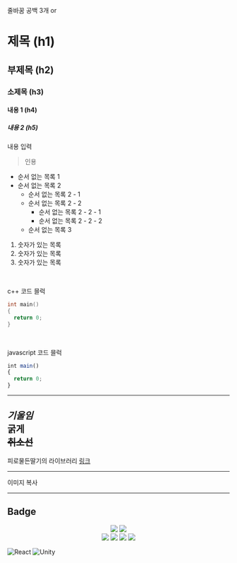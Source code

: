 줄바꿈 공백 3개 or </br>


# 제목 (h1)
## 부제목 (h2)
### 소제목 (h3)
#### 내용 1 (h4)
##### 내용 2 (h5)

내용 입력    

> 인용

* 순서 없는 목록 1
* 순서 없는 목록 2
  + 순서 없는 목록 2 - 1
  + 순서 없는 목록 2 - 2
    - 순서 없는 목록 2 - 2 - 1
    * 순서 없는 목록 2 - 2 - 2
  - 순서 없는 목록 3

1. 숫자가 있는 목록
2. 숫자가 있는 목록
3. 숫자가 있는 목록

</br>
   
c++ 코드 믈럭
```c++
int main()
{
  return 0;
}
```

</br>

javascript 코드 믈럭
```javascript
int main()
{
  return 0;
}
```
---
*기울임*   
**굵게**   
~~취소선~~   
---

피로물든딸기의 라이브러리 [링크](https://bloodstrawberry.tistory.com/)

---




이미지 복사

---
## Badge


<div align=center> 
  <img src="https://img.shields.io/badge/react-%2320232a.svg?style=for-the-badge&logo=react&logoColor=%2361DAFB">
  <img src="https://img.shields.io/badge/unity-%23000000.svg?style=for-the-badge&logo=unity&logoColor=white">  
</br>
  <img src="https://img.shields.io/badge/react-%2320232a.svg?style=for-the-badge&logo=react&logoColor=%2361DAFB">
  <img src="https://img.shields.io/badge/unity-%23000000.svg?style=for-the-badge&logo=unity&logoColor=white">  
  <img src="https://img.shields.io/badge/react-%2320232a.svg?style=for-the-badge&logo=react&logoColor=%2361DAFB">
  <img src="https://img.shields.io/badge/unity-%23000000.svg?style=for-the-badge&logo=unity&logoColor=white">  
  
</div>

![React](https://img.shields.io/badge/react-%2320232a.svg?style=for-the-badge&logo=react&logoColor=%2361DAFB)
  ![Unity](https://img.shields.io/badge/unity-%23000000.svg?style=for-the-badge&logo=unity&logoColor=white)






